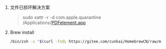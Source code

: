 1. 文件已损坏解决方案

   > sudo xattr -r -d com.apple.quarantine /Applications/[PDFelement.app](http://pdfelement.app/) 

2. Brew install

   ```bash
   /bin/zsh -c "$(curl -fsSL https://gitee.com/cunkai/HomebrewCN/raw/master/Homebrew.sh)"
   ```